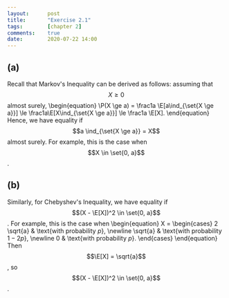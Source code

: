 ```yaml
---
layout:      post
title:       "Exercise 2.1"
tags:        [chapter 2]
comments:    true
date:        2020-07-22 14:00
---
```


## (a)

Recall that Markov's Inequality can be derived as follows:
assuming that $$X\ge0$$ almost surely,
\begin{equation}
    \P(X \ge a)
    = \frac1a \E[a\ind_{\set{X \ge a}}]
    \le \frac1a\E[X\ind_{\set{X \ge a}}]
    \le \frac1a \E[X].
\end{equation}
Hence, we have equality if $$a \ind_{\set{X \ge a}} = X$$ almost surely.
For example, this is the case when $$X \in \set{0, a}$$.


## (b)

Similarly, for Chebyshev's Inequality, we have equality if $$(X - \E[X])^2 \in \set{0, a}$$.
For example, this is the case when
\begin{equation}
    X = \begin{cases}
        2 \sqrt{a} & \text{with probability $p$}, \newline
        \sqrt{a} & \text{with probability $1 - 2p$}, \newline
        0 & \text{with probability $p$}.
    \end{cases}
\end{equation}
Then $$\E[X] = \sqrt{a}$$, so $$(X - \E[X])^2 \in \set{0, a}$$.